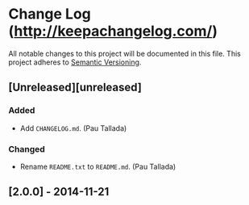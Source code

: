 # Change Log (http://keepachangelog.com/)
All notable changes to this project will be documented in this file.
This project adheres to [Semantic Versioning](http://semver.org/).

## [Unreleased][unreleased]
### Added
- Add ``CHANGELOG.md``. (Pau Tallada)

### Changed
- Rename ``README.txt`` to ``README.md``. (Pau Tallada)

## [2.0.0] - 2014-11-21
